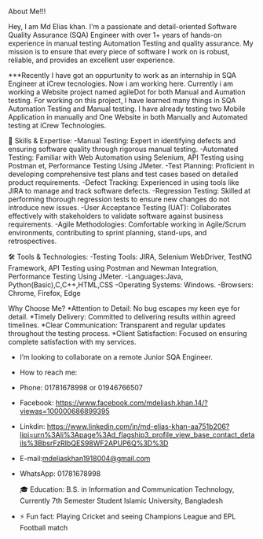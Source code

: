 About Me!!!

Hey, I am Md Elias khan. I'm a passionate and detail-oriented Software Quality Assurance (SQA) Engineer with over 1+ years of hands-on experience in manual testing Automation Testing and quality assurance. My mission is to ensure that every piece of software I work on is robust, reliable, and provides an excellent user experience.

***Recently I have got an oppurtunity to work as an internship in SQA Engineer at iCrew tecnologies. Now i am working here. Currently i am working a Website project named agileDot for both  Manual and Aumation testing. For working on this project, I have learned many things in SQA Automation Testing and Manual testing. I have already testing two Mobile Application in manually and One Website in both Manually and Automated testing at iCrew Technologies.

🌟 Skills & Expertise:
-Manual Testing: Expert in identifying defects and ensuring software quality through rigorous manual testing.
-Automated Testing: Familiar with Web Automation using Selenium, API Testing using Postman et, Performance Testing Using JMeter.
-Test Planning: Proficient in developing comprehensive test plans and test cases based on detailed product requirements.
-Defect Tracking: Experienced in using tools like JIRA to manage and track software defects.
-Regression Testing: Skilled at performing thorough regression tests to ensure new changes do not introduce new issues.
-User Acceptance Testing (UAT): Collaborates effectively with stakeholders to validate software against business requirements.
-Agile Methodologies: Comfortable working in Agile/Scrum environments, contributing to sprint planning, stand-ups, and retrospectives.

🛠️ Tools & Technologies:
-Testing Tools: JIRA, Selenium WebDriver, TestNG Framework, API Testing using Postman and Newman Integration, Performance Testing Using JMeter.
-Languages:Java, Python(Basic),C,C++,HTML,CSS
-Operating Systems: Windows.
-Browsers: Chrome, Firefox, Edge

Why Choose Me?
*Attention to Detail: No bug escapes my keen eye for detail.
*Timely Delivery: Committed to delivering results within agreed timelines.
*Clear Communication: Transparent and regular updates throughout the testing process.
*Client Satisfaction: Focused on ensuring complete satisfaction with my services.

- I’m looking to collaborate on a remote Junior SQA Engineer.
- How to reach me:
- Phone: 01781678998 or 01946766507
- Facebook: https://www.facebook.com/mdeliash.khan.14/?viewas=100000686899395
- Linkdin: https://www.linkedin.com/in/md-elias-khan-aa751b206?lipi=urn%3Ali%3Apage%3Ad_flagship3_profile_view_base_contact_details%3BbsrFzRIbQES98WF2APUP6Q%3D%3D
- E-mail:mdeliaskhan1918004@gmail.com
- WhatsApp: 01781678998

  🎓 Education:
B.S. in Information and Communication Technology,
Currently 7th Semester Student
Islamic University, Bangladesh
 
- ⚡ Fun fact: Playing Cricket and seeing Champions League and EPL Football match

<!---
Mdeliaskhan04/Mdeliaskhan04 is a ✨ special ✨ repository because its `README.md` (this file) appears on your GitHub profile.
You can click the Preview link to take a look at your changes.
--->
